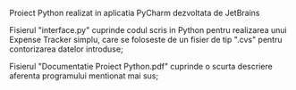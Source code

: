 Proiect Python realizat in aplicatia PyCharm dezvoltata de JetBrains

Fisierul "interface.py" cuprinde codul scris in Python pentru realizarea unui Expense Tracker simplu, care se foloseste de un fisier de tip ".cvs" pentru contorizarea datelor introduse;

Fisierul "Documentatie Proiect Python.pdf" cuprinde o scurta descriere aferenta programului mentionat mai sus;

